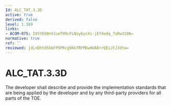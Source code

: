 ```yaml
---
Id: ALC_TAT.3.3D
active: true
derived: false
level: 1.169
links:
- ACOM-075: I9SYE00nV1ueTH9cFLNzy6ycXi-jEY4edq_7uRw310A=
normative: true
ref: ''
reviewed: jdLnDhtd5kbFP5PRcg9kkTRFMDwHUA8rrQEiJtJ3dtw=
---
```


# ALC_TAT.3.3D

The developer shall describe and provide the implementation standards that are being applied by the developer and by any third-party providers for all parts of the TOE.